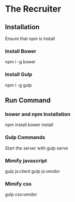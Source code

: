 # The Recruiter
## Installation
Ensure that npm is install
### Install Bower
npm i -g bower
### Install Gulp
npm i -g gulp
## Run Command
### bower and npm Installation
npm install
bower install
### Gulp Commands
Start the server with
gulp serve

### Mimify javascript
gulp js:client
gulp js:vendor

### Mimify css
gulp css:vendor

